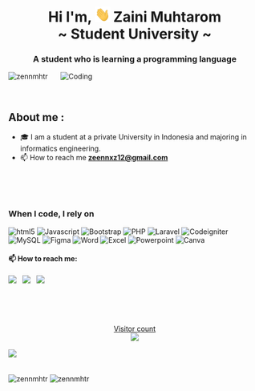 <h1 align="center">Hi I'm, <img src="https://github.com/ABSphreak/ABSphreak/blob/master/gifs/Hi.gif" width="30px" height="30px"> Zaini Muhtarom <br/> ~ Student University ~ </h1>
<h3 align="center">A student who is learning a programming language</h3>
<img align="right" alt="Coding" width="400" src="https://cdn.dribbble.com/users/1162077/screenshots/3848914/programmer.gif"/>

<p align="left"> <img src="https://komarev.com/ghpvc/?username=zennmhtr&label=Profile%20views&color=0e75b6&style=flat" alt="zennmhtr" /> </p>
<br/>

## About me :

- 🎓 I am a student at a private University in Indonesia and majoring in informatics engineering.
- 📫 How to reach me **zeennxz12@gmail.com**
<br/>
<br/>

<br/>

<h3>When I code, I rely on</h3>
<p>
  <img alt="html5" src="https://img.shields.io/badge/-HTML5-E34F26?style=flat-square&logo=html5&logoColor=white" />
  <img alt="Javascript" src="https://img.shields.io/badge/-Javascript-f7df1c?style=flat-square&logo=javascript&logoColor=black" />
  <img alt="Bootstrap" src="https://img.shields.io/badge/-Bootstrap-7953b3?style=flat-square&logo=bootstrap&logoColor=black" />
  <img alt="PHP" src="https://img.shields.io/badge/-PHP-777bb4?style=flat-square&logo=php&logoColor=white" />
  <img alt="Laravel" src="https://img.shields.io/badge/-Laravel-ff2d20?style=flat-square&logo=laravel&logoColor=white" />
  <img alt="Codeigniter" src="https://img.shields.io/badge/-Codeigniter-FB4141?style=flat-square&logo=codeigniter&logoColor=white" />
  <img alt="MySQL" src="https://img.shields.io/badge/-MySQL-#4479a11?style=flat-square&logo=codeigniter&logoColor=white" />
  <img alt="Figma" src="https://img.shields.io/badge/-Figma-ff2dd1?style=flat-square&logo=figma&logoColor=white" />
  <img alt="Word" src="https://img.shields.io/badge/-Word-093fb4?style=flat-square&logo=microsoftword&logoColor=white" />
  <img alt="Excel" src="https://img.shields.io/badge/-Excel-78c841?style=flat-square&logo=microsoftexcel&logoColor=white" />
  <img alt="Powerpoint" src="https://img.shields.io/badge/-Powerpoint-ea2f14?style=flat-square&logo=microsoftpowerpoint&logoColor=white" />
  <img alt="Canva" src="https://img.shields.io/badge/-Canva-00c4cc?style=flat-square&logo=canva&logoColor=white" />







 #### 📫 How to reach me:
  
[<img src="https://img.icons8.com/color/48/000000/linkedin.png" width="3.5%"/>](https://www.linkedin.com/in/zennmhtr/)  &nbsp; [<img src="https://img.icons8.com/fluent/48/000000/instagram-new.png" width="3.5%"/>](https://www.instagram.com/zennmhtr/)  &nbsp; <a href="mailto:zainimhtr12@gmail.com"> <img src="https://img.icons8.com/fluent/48/000000/gmail.png" width="3.5%"/>

<br/>
<br/>
<br/>

<p align="center"> 
  Visitor count<br>
  <img src="https://profile-counter.glitch.me/zennmhtr/count.svg" />
</p>
<a href=#><img src="contributions.svg"></a>
<br/>
<br/>

<p align = "left">
  <img src = "https://github-readme-stats.vercel.app/api?username=zennmhtr&show_icons=true&theme=bear" alt="zennmhtr" width = 400>
  <img src = "https://github-readme-streak-stats.herokuapp.com/?user=zennmhtr&theme=dark&hide_border=true" alt="zennmhtr" width = 400>
</p>
